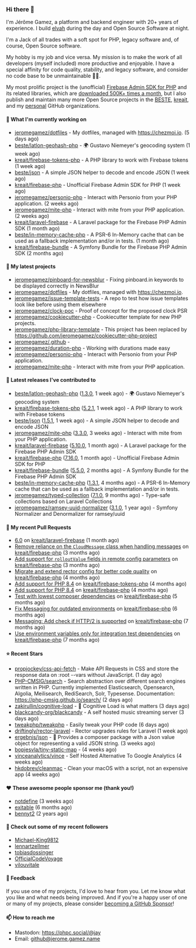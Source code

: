 ### Hi there 👋

I'm Jérôme Gamez, a platform and backend engineer with 20+ years of experience.
I build [elvah](https://www.elvah.de) during the day and Open Source Software
at night.

I'm a Jack of all trades with a soft spot for PHP, legacy software and,
of course, Open Source software.

My hobby is my job and vice versa. My mission is to make the work of all
developers (myself included) more productive and enjoyable.
I have a special affinity for code quality, stability, and legacy software,
and consider no code base to be unmaintainable 💪🏻.

My most prolific project is the (unofficial)
[Firebase Admin SDK for PHP](https://github.com/kreait/firebase-php) and its
related libraries, which are
[downloaded 500K+ times a month](https://packagist.org/packages/kreait/firebase-php/stats), but I also publish and maintain many more Open Source
projects in the [BESTE](https://github.com/beste),
[kreait](https://github.com/kreait), and my
[personal](https://github.com/jeromegamez) GitHub organizations.

#### 👷 What I'm currently working on

- [jeromegamez/dotfiles](https://github.com/jeromegamez/dotfiles) - My dotfiles, managed with https://chezmoi.io. (5 days ago)
- [beste/latlon-geohash-php](https://github.com/beste/latlon-geohash-php) - 🌍 Gustavo Niemeyer&#39;s geocoding system (1 week ago)
- [kreait/firebase-tokens-php](https://github.com/kreait/firebase-tokens-php) - A PHP library to work with Firebase tokens (1 week ago)
- [beste/json](https://github.com/beste/json) - A simple JSON helper to decode and encode JSON (1 week ago)
- [kreait/firebase-php](https://github.com/kreait/firebase-php) - Unofficial Firebase Admin SDK for PHP (1 week ago)
- [jeromegamez/personio-php](https://github.com/jeromegamez/personio-php) - Interact with Personio from your PHP application. (2 weeks ago)
- [jeromegamez/mite-php](https://github.com/jeromegamez/mite-php) - Interact with mite from your PHP application. (2 weeks ago)
- [kreait/laravel-firebase](https://github.com/kreait/laravel-firebase) - A Laravel package for the Firebase PHP Admin SDK (1 month ago)
- [beste/in-memory-cache-php](https://github.com/beste/in-memory-cache-php) - A PSR-6 In-Memory cache that can be used as a fallback implementation and/or in tests. (1 month ago)
- [kreait/firebase-bundle](https://github.com/kreait/firebase-bundle) - A Symfony Bundle for the Firebase PHP Admin SDK (2 months ago)

#### 🌱 My latest projects

- [jeromegamez/pinboard-for-newsblur](https://github.com/jeromegamez/pinboard-for-newsblur) - Fixing pinboard.in keywords to be displayed correctly in NewsBlur
- [jeromegamez/dotfiles](https://github.com/jeromegamez/dotfiles) - My dotfiles, managed with https://chezmoi.io.
- [jeromegamez/issue-template-tests](https://github.com/jeromegamez/issue-template-tests) - A repo to test how issue templates look like before using them elsewhere
- [jeromegamez/clock-poc](https://github.com/jeromegamez/clock-poc) - Proof of concept for the proposed clock PSR
- [jeromegamez/cookiecutter-php](https://github.com/jeromegamez/cookiecutter-php) - Cookiecutter template for new PHP projects.
- [jeromegamez/php-library-template](https://github.com/jeromegamez/php-library-template) - This project has been replaced by https://github.com/jeromegamez/cookiecutter-php-project
- [jeromegamez/.github](https://github.com/jeromegamez/.github) - 
- [jeromegamez/duration-php](https://github.com/jeromegamez/duration-php) - Working with durations made easy
- [jeromegamez/personio-php](https://github.com/jeromegamez/personio-php) - Interact with Personio from your PHP application.
- [jeromegamez/mite-php](https://github.com/jeromegamez/mite-php) - Interact with mite from your PHP application.

#### 🔭 Latest releases I've contributed to

- [beste/latlon-geohash-php](https://github.com/beste/latlon-geohash-php) ([1.3.0](https://github.com/beste/latlon-geohash-php/releases/tag/1.3.0), 1 week ago) - 🌍 Gustavo Niemeyer&#39;s geocoding system
- [kreait/firebase-tokens-php](https://github.com/kreait/firebase-tokens-php) ([5.2.1](https://github.com/kreait/firebase-tokens-php/releases/tag/5.2.1), 1 week ago) - A PHP library to work with Firebase tokens
- [beste/json](https://github.com/beste/json) ([1.5.1](https://github.com/beste/json/releases/tag/1.5.1), 1 week ago) - A simple JSON helper to decode and encode JSON
- [jeromegamez/mite-php](https://github.com/jeromegamez/mite-php) ([3.3.0](https://github.com/jeromegamez/mite-php/releases/tag/3.3.0), 3 weeks ago) - Interact with mite from your PHP application.
- [kreait/laravel-firebase](https://github.com/kreait/laravel-firebase) ([5.10.0](https://github.com/kreait/laravel-firebase/releases/tag/5.10.0), 1 month ago) - A Laravel package for the Firebase PHP Admin SDK
- [kreait/firebase-php](https://github.com/kreait/firebase-php) ([7.16.0](https://github.com/kreait/firebase-php/releases/tag/7.16.0), 1 month ago) - Unofficial Firebase Admin SDK for PHP
- [kreait/firebase-bundle](https://github.com/kreait/firebase-bundle) ([5.5.0](https://github.com/kreait/firebase-bundle/releases/tag/5.5.0), 2 months ago) - A Symfony Bundle for the Firebase PHP Admin SDK
- [beste/in-memory-cache-php](https://github.com/beste/in-memory-cache-php) ([1.3.1](https://github.com/beste/in-memory-cache-php/releases/tag/1.3.1), 4 months ago) - A PSR-6 In-Memory cache that can be used as a fallback implementation and/or in tests.
- [jeromegamez/typed-collection](https://github.com/jeromegamez/typed-collection) ([7.1.0](https://github.com/jeromegamez/typed-collection/releases/tag/7.1.0), 9 months ago) - Type-safe collections based on Laravel Collections
- [jeromegamez/ramsey-uuid-normalizer](https://github.com/jeromegamez/ramsey-uuid-normalizer) ([3.1.0](https://github.com/jeromegamez/ramsey-uuid-normalizer/releases/tag/3.1.0), 1 year ago) - Symfony Normalizer and Denormalizer for ramsey/uuid

#### 🔨 My recent Pull Requests

- [6.0](https://github.com/kreait/laravel-firebase/pull/237) on [kreait/laravel-firebase](https://github.com/kreait/laravel-firebase) (1 month ago)
- [Remove reliance on the `CloudMessage` class when handling messages](https://github.com/kreait/firebase-php/pull/934) on [kreait/firebase-php](https://github.com/kreait/firebase-php) (3 months ago)
- [Add support for `rolloutValue` fields in remote config parameters](https://github.com/kreait/firebase-php/pull/927) on [kreait/firebase-php](https://github.com/kreait/firebase-php) (3 months ago)
- [Migrate and extend rector config for better code quality](https://github.com/kreait/firebase-php/pull/921) on [kreait/firebase-php](https://github.com/kreait/firebase-php) (4 months ago)
- [Add support for PHP 8.4](https://github.com/kreait/firebase-tokens-php/pull/61) on [kreait/firebase-tokens-php](https://github.com/kreait/firebase-tokens-php) (4 months ago)
- [Add support for PHP 8.4](https://github.com/kreait/firebase-php/pull/920) on [kreait/firebase-php](https://github.com/kreait/firebase-php) (4 months ago)
- [Test with lowest composer dependencies](https://github.com/kreait/firebase-php/pull/913) on [kreait/firebase-php](https://github.com/kreait/firebase-php) (5 months ago)
- [Fix Messaging for outdated environments](https://github.com/kreait/firebase-php/pull/908) on [kreait/firebase-php](https://github.com/kreait/firebase-php) (6 months ago)
- [Messaging: Add check if HTTP/2 is supported](https://github.com/kreait/firebase-php/pull/903) on [kreait/firebase-php](https://github.com/kreait/firebase-php) (7 months ago)
- [Use environment variables only for integration test dependencies](https://github.com/kreait/firebase-php/pull/901) on [kreait/firebase-php](https://github.com/kreait/firebase-php) (7 months ago)

#### ⭐ Recent Stars

- [propjockey/css-api-fetch](https://github.com/propjockey/css-api-fetch) - Make API Requests in CSS and store the response data on :root --vars without JavaScript. (1 day ago)
- [PHP-CMSIG/search](https://github.com/PHP-CMSIG/search) - Search abstraction over different search engines written in PHP. Currently implemented Elasticsearch, Opensearch, Algolia, Meilisearch, RediSearch, Solr, Typesense. Documentation: https://php-cmsig.github.io/search/ (2 days ago)
- [zakirullin/cognitive-load](https://github.com/zakirullin/cognitive-load) - 🧠 Cognitive Load is what matters (3 days ago)
- [blackcandy-org/blackcandy](https://github.com/blackcandy-org/blackcandy) - A self hosted music streaming server (3 days ago)
- [tweakphp/tweakphp](https://github.com/tweakphp/tweakphp) - Easily tweak your PHP code (6 days ago)
- [driftingly/rector-laravel](https://github.com/driftingly/rector-laravel) - Rector upgrades rules for Laravel (1 week ago)
- [ergebnis/json](https://github.com/ergebnis/json) - 📃 Provides a composer package with a Json value object for representing a valid JSON string. (3 weeks ago)
- [bopjesvla/tiny-static-map](https://github.com/bopjesvla/tiny-static-map) -  (4 weeks ago)
- [vinceanalytics/vince](https://github.com/vinceanalytics/vince) - Self Hosted Alternative To Google Analytics (4 weeks ago)
- [hkdobrev/cleanmac](https://github.com/hkdobrev/cleanmac) - Clean your macOS with a script, not an expensive app (4 weeks ago)

#### ❤️ These awesome people sponsor me (thank you!)

- [notdefine](https://github.com/notdefine) (3 weeks ago)
- [exitable](https://github.com/exitable) (6 months ago)
- [bennyt2](https://github.com/bennyt2) (2 years ago)

#### 👯 Check out some of my recent followers

- [Michael-King9812](https://github.com/Michael-King9812)
- [lennartzellmer](https://github.com/lennartzellmer)
- [tobiasdossinger](https://github.com/tobiasdossinger)
- [OfficialCodeVoyage](https://github.com/OfficialCodeVoyage)
- [vilouvitale](https://github.com/vilouvitale)

#### 💬 Feedback

If you use one of my projects, I'd love to hear from you. Let me know what you
like and what needs being improved. And if you're a happy user of one or
many of my projects, please consider
[becoming a GitHub Sponsor](https://github.com/sponsors/jeromegamez)!

#### 📫 How to reach me

- Mastodon: https://phpc.social/@jay
- Email: github@jerome.gamez.name
